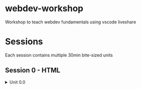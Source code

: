 # webdev-workshop
Workshop to teach webdev fundamentals using vscode liveshare


# Sessions
Each session contains multiple 30min bite-sized units

## Session 0 - HTML
<details>
  <summary>Unit 0.0</summary>
  
- setup
- why HTML
- HTML structure
- tags, elements, attributes
  
 </details>